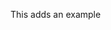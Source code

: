 This adds an example <TITLE> project with Cypress component testing.

- `yarn` to install the dependencies
- `npx cypress open-ct` to run interactively
- `npx cypress run-ct` to run all tests headlessly

The following was done to create this project:
